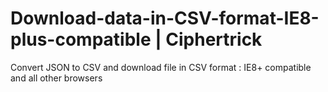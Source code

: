 Download-data-in-CSV-format-IE8-plus-compatible | Ciphertrick
===============================================

Convert JSON to CSV and download file in CSV format : IE8+ compatible and all other browsers
